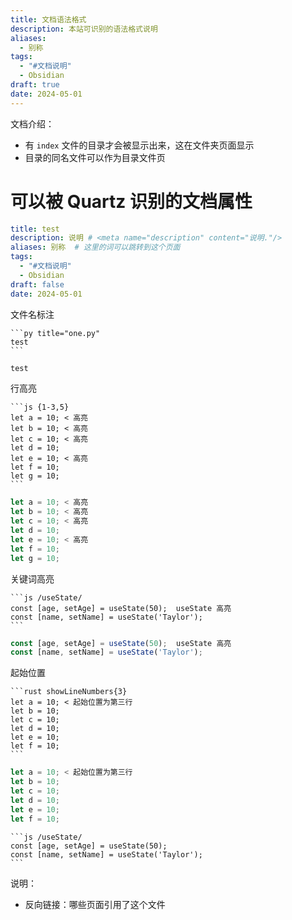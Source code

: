 ```yaml
---
title: 文档语法格式
description: 本站可识别的语法格式说明
aliases:
  - 别称
tags:
  - "#文档说明"
  - Obsidian
draft: true
date: 2024-05-01
---
```

文档介绍：
- 有 `index` 文件的目录才会被显示出来，这在文件夹页面显示
- 目录的同名文件可以作为目录文件页
# 可以被 Quartz 识别的文档属性

```yaml 
title: test
description: 说明 # <meta name="description" content="说明."/>
aliases: 别称  # 这里的词可以跳转到这个页面
tags:
  - "#文档说明"
  - Obsidian
draft: false
date: 2024-05-01
```


文件名标注
````
```py title="one.py"
test
```
````

```py title="one.py"
test
```

行高亮
````
```js {1-3,5} 
let a = 10; < 高亮
let b = 10; < 高亮
let c = 10; < 高亮
let d = 10;
let e = 10; < 高亮
let f = 10;
let g = 10;
```
````

```js {1-3,5} 
let a = 10; < 高亮
let b = 10; < 高亮
let c = 10; < 高亮
let d = 10;
let e = 10; < 高亮
let f = 10;
let g = 10;
```

关键词高亮

````
```js /useState/
const [age, setAge] = useState(50);  useState 高亮
const [name, setName] = useState('Taylor');
```
````

```js /useState/
const [age, setAge] = useState(50);  useState 高亮
const [name, setName] = useState('Taylor');
```

起始位置

````
```rust showLineNumbers{3}
let a = 10; < 起始位置为第三行 
let b = 10;
let c = 10;
let d = 10;
let e = 10;
let f = 10;
```
````

```rust showLineNumbers{3}
let a = 10; < 起始位置为第三行 
let b = 10;
let c = 10;
let d = 10;
let e = 10;
let f = 10;
```

````
```js /useState/
const [age, setAge] = useState(50); 
const [name, setName] = useState('Taylor');
```
````


说明：
- 反向链接：哪些页面引用了这个文件
